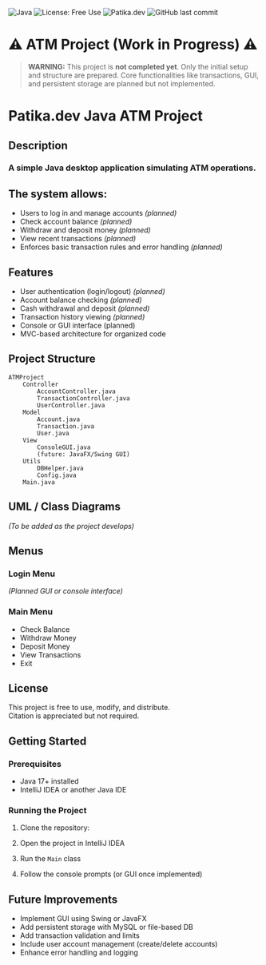 ![Java](https://img.shields.io/badge/Java-17%2B-orange)
![License: Free Use](https://img.shields.io/badge/License-Free--Use-green)
![Patika.dev](https://img.shields.io/badge/Patika.dev-Project-blue)
![GitHub last commit](https://img.shields.io/github/last-commit/ayhan-unlu/ATM)

# ⚠️ ATM Project (Work in Progress) ⚠️

> **WARNING:** This project is **not completed yet**. Only the initial setup and structure are prepared. Core functionalities like transactions, GUI, and persistent storage are planned but not implemented.

# Patika.dev Java ATM Project

## Description

### A simple Java desktop application simulating ATM operations.

## The system allows:

- Users to log in and manage accounts *(planned)*
- Check account balance *(planned)*
- Withdraw and deposit money *(planned)*
- View recent transactions *(planned)*
- Enforces basic transaction rules and error handling *(planned)*

## Features

- User authentication (login/logout) *(planned)*
- Account balance checking *(planned)*
- Cash withdrawal and deposit *(planned)*
- Transaction history viewing *(planned)*
- Console or GUI interface (planned)
- MVC-based architecture for organized code

## Project Structure

    ATMProject
        Controller
            AccountController.java
            TransactionController.java
            UserController.java
        Model
            Account.java
            Transaction.java
            User.java
        View
            ConsoleGUI.java
            (future: JavaFX/Swing GUI)
        Utils
            DBHelper.java
            Config.java
        Main.java


## UML / Class Diagrams
*(To be added as the project develops)*

## Menus

### Login Menu
*(Planned GUI or console interface)*

### Main Menu
- Check Balance
- Withdraw Money
- Deposit Money
- View Transactions
- Exit

## License

This project is free to use, modify, and distribute.  
Citation is appreciated but not required.

## Getting Started

### Prerequisites

- Java 17+ installed
- IntelliJ IDEA or another Java IDE

### Running the Project

1. Clone the repository:

2. Open the project in IntelliJ IDEA
3. Run the `Main` class
4. Follow the console prompts (or GUI once implemented)

## Future Improvements

- Implement GUI using Swing or JavaFX
- Add persistent storage with MySQL or file-based DB
- Add transaction validation and limits
- Include user account management (create/delete accounts)
- Enhance error handling and logging
